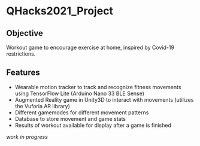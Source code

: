 # QHacks2021_Project

## Objective
Workout game to encourage exercise at home, inspired by Covid-19 restrictions.

## Features
* Wearable motion tracker to track and recognize fitness movements using TensorFlow Lite (Arduino Nano 33 BLE Sense)
* Augmented Reality game in Unity3D to interact with movements (utilizes the Vuforia AR library)
* Different gamemodes for different movement patterns
* Database to store movement and game stats
* Results of workout available for display after a game is finished

*work in progress*